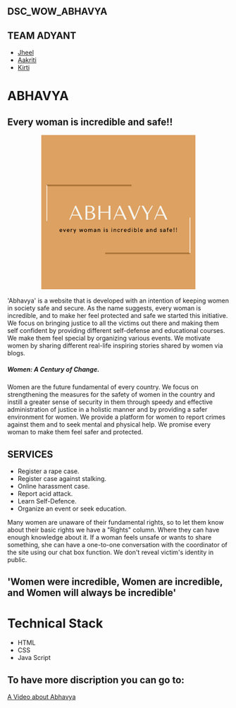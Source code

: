
## DSC_WOW_ABHAVYA
## TEAM ADYANT
- [Jheel](https://www.linkedin.com/in/jheel-soni/)
- [Aakriti](https://www.linkedin.com/in/aakriti19/)
- [Kirti](https://www.linkedin.com/in/kirtisingh2203/)
# ABHAVYA
## Every woman is incredible and safe!!
<p align="center">
<img src="Cream and Black Natural Makeup Beauty Logo (1).png" width='350'>
</p>
'Abhavya' is a website that is developed with an intention of keeping women in society safe and secure.
As the name suggests, every woman is incredible, and to make her feel protected and safe we started this initiative. We focus on bringing justice to all the victims out there and making them self confident by providing different self-defense and educational courses. We make them feel special by organizing various events. We motivate women by sharing different real-life inspiring stories shared by women via blogs. 

##### Women: A Century of Change.

Women are the future fundamental of every country.
We focus on strengthening the measures for the safety of women in the country and instill a greater sense of security in them through speedy and effective administration of justice in a holistic manner and by providing a safer environment for women.
We provide a platform for women to report crimes against them and to seek mental and physical help. We promise every woman to make them feel safer and protected.

## SERVICES 
- Register a rape case.
- Register case against stalking.
- Online harassment case.
- Report acid attack.
- Learn Self-Defence.
- Organize an event or seek education. 
 
 Many women are unaware of their fundamental rights, so to let them know about their basic rights we have a "Rights" column. Where they can have enough knowledge about it.
 If a woman feels unsafe or wants to share something, she can have a one-to-one conversation with the coordinator of the site using our chat box function.
 We don't reveal victim's identity in public.
 
## 'Women were incredible, Women are incredible, and Women will always be incredible'
# Technical Stack
- HTML
- CSS
- Java Script

## To have more discription you can go to:
[A Video about Abhavya](https://youtu.be/otypwEYY-eQ)

